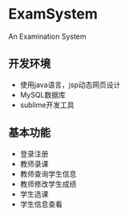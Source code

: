 # ExamSystem
An Examination System

## 开发环境
- 使用java语言，jsp动态网页设计
- MySQL数据库
- sublime开发工具

## 基本功能
- 登录注册
- 教师录课
- 教师查询学生信息
- 教师修改学生成绩
- 学生选课
- 学生信息查看
